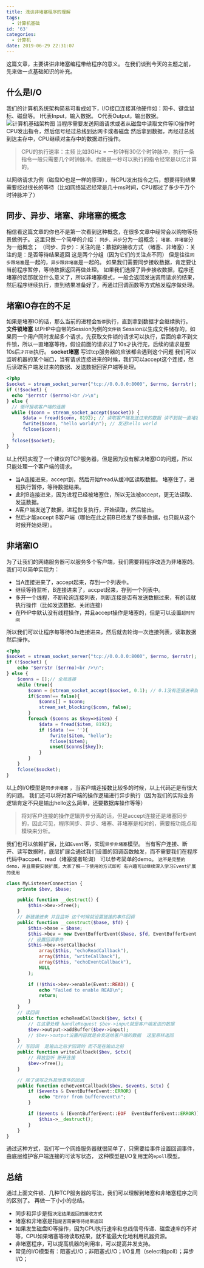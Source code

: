```yaml
---
title: 浅谈非堵塞程序的理解
tags:
  - 计算机基础
id: '63'
categories:
  - 计算机
date: 2019-06-29 22:31:07
---
```


这篇文章，主要讲讲非堵塞编程带给程序的意义。 在我们谈到今天的主题之前，先来做一点基础知识的补充。

## 什么是I/O

我们的计算机系统架构简易可看成如下，I/O接口连接其他硬件如：网卡、键盘鼠标、磁盘等。 I代表Input，输入数据。 O代表Output，输出数据。 ![计算机基础架构图](https://www.siammm.cn/wp-content/uploads/2019/06/3674cd0f72fc6b4f43522b703b9d3767.png) 当程序需要发送网络请求或者从磁盘中读取文件等IO操作时 CPU发出指令，然后信号经过总线到达网卡或者磁盘 然后拿到数据，再经过总线到达主存中，CPU继续对主存中的数据进行操作。

> CPU的执行速率：主频 比如3GHz = 一秒钟有30亿个时钟脉冲，执行一条指令一般只需要几个时钟脉冲。也就是一秒可以执行的指令经常是以亿计算的。

以网络请求为例（磁盘IO也是一样的原理），当CPU发出指令之后，想要得到结果需要经过很长的等待（比如网络延迟经常是几十ms时间，CPU都过了多少千万个时钟脉冲了）

## 同步、异步、堵塞、非堵塞的概念

相信看这篇文章的你也不是第一次看到这种概念，在很多文章中经常会以购物等场景做例子。 这里只做一个简单的介绍： `同步、异步`分为一组概念； `堵塞、非堵塞`分为一组概念； （同步、异步）：关注的是：数据的接收方式 （堵塞、非堵塞）：关注的是：是否等待结果返回 这是两个分组（因为它们的关注点不同） 但是往往`同步跟堵塞`是一起的，`异步跟非堵塞`是一起的。 如果我们需要同步接收数据，肯定要让当前程序暂停，等待数据返回再做处理。 如果我们选择了异步接收数据，程序还堵塞的话那就没什么意义了，所以非堵塞模式，一般会返回发送调用请求的结果，然后程序继续执行，直到结果准备好了，再通过回调函数等方式触发程序做处理。

## 堵塞IO存在的不足

如果是堵塞IO的话，那么当前的进程会`暂停`执行，直到拿到数据才会继续执行。 **文件锁堵塞** 以PHP中自带的Session为例的`文件锁` Session以生成文件储存的，如果同一个用户同时发起多个请求，先获取文件锁的请求可以执行，后面的拿不到文件锁，所以一直堵塞等待，假设前面的请求过了10s才执行完，后续的请求是要10s后`才开始`执行。 **socket堵塞** 写过tcp服务器的应该都会遇到这个问题 我们可以监听机器的某个端口，当有请求连接进来的时候，我们可以accept这个连接，然后读取客户端发过来的数据、发送数据回客户端等处理。

```php
<?php
$socket = stream_socket_server("tcp://0.0.0.0:8000", $errno, $errstr);
if (!$socket) {
  echo "$errstr ($errno)<br />\n";
} else {
  // 循环接收客户端的连接
  while ($conn = stream_socket_accept($socket)) {
      $data = fread($conn, 8192); // 读取客户端发送过来的数据 读不到就一直堵塞着
      fwrite($conn, "hello world\n"); // 发送hello world
      fclose($conn);
  }
  fclose($socket);
}
```

以上代码实现了一个建议的TCP服务器，但是因为没有解决堵塞IO的问题，所以只能处理一个客户端的请求。

*   当A连接进来，accept到，然后开始fread从缓冲区读取数据。 堵塞住了，进程执行暂停，等待数据结果。
*   此时B连接进来，因为进程已经被堵塞住，所以无法被accept，更无法读取、发送数据。
*   A客户端发送了数据，进程恢复执行，开始读取，然后输出。
*   然后才能accept B客户端（哪怕在此之前B已经发了很多数据，也只能从这个时候开始处理）。

## 非堵塞IO

为了让我们的网络服务器可以服务多个客户端，我们需要将程序改造为非堵塞的。 我们可以简单实现为：

*   当A连接进来了，accept起来，存到一个列表中。
*   继续等待监听，B连接进来了，accpet起来，存到一个列表中。
*   多开一个线程，不断轮询连接列表，判断连接是否有发送数据过来，有的话就执行操作（比如发送数据、关闭连接）
*   在PHP中默认没有线程操作，并且accept操作是堵塞的，但是可以设置`超时时间`

所以我们可以让程序每等待0.1s连接进来，然后就去轮询一次连接列表，读取数据然后操作。

```php
<?php
$socket = stream_socket_server("tcp://0.0.0.0:8000", $errno, $errstr);
if (!$socket) {
    echo "$errstr ($errno)<br />\n";
} else {
    $conns = [];// 全局连接
    while (true){
        $conn = @stream_socket_accept($socket, 0.1); // 0.1没有连接进来就不堵塞等待了 先检测有没有客户端发数据
        if($conn!== false){
            $conns[] = $conn;
            stream_set_blocking($conn, false);
        }
        foreach ($conns as $key=>$item) {
            $data = fread($item, 8192);
            if ($data !== ''){
                fwrite($item, "hello");
                fclose($item);
                unset($conns[$key]);
            }
        }
    }
    fclose($socket);
}
```

以上的I/O模型是`同步非堵塞` ，当客户端连接数比较多的时候，以上代码还是有很大的问题。 我们还可以将对客户端的操作逻辑进行异步执行（因为我们的实际业务逻辑肯定不只是输出hello这么简单，还要数据库操作等等）

> 将对客户连接的操作逻辑异步分离的话，但是accept连接还是堵塞同步的，因此可见，程序同步、异步、堵塞、非堵塞是相对的，需要按功能点和模块来分析。

我们也可以依赖扩展，比如`Event`等，实现`异步非堵塞`模型。 当有客户连接、断开、读写数据时，底层扩展会通过我们设置的回调函数触发，而不需要我们在程序代码中accpet、read（堵塞或者轮询） 可以参考简单的demo。 `这不是完整的demo，并且需要安装扩展，大家了解一下使用的方式即可 有兴趣可以继续深入学习Event扩展的使用`

```php
class MyListenerConnection {
    private $bev, $base;

    public function __destruct() {
        $this->bev->free();
    }
    // 新链接进来 并且监听 这个时候就设置链接的事件回调
    public function __construct($base, $fd) {
        $this->base = $base;
        $this->bev = new EventBufferEvent($base, $fd, EventBufferEvent::OPT_CLOSE_ON_FREE);
        // 设置回调事件
        $this->bev->setCallbacks(
            array($this, "echoReadCallback"),
            array($this, "writeCallback"),
            array($this, "echoEventCallback"),
            NULL
        );

        if (!$this->bev->enable(Event::READ)) {
            echo "Failed to enable READ\n";
            return;
        }
    }
    // 读回调
    public function echoReadCallback($bev, $ctx) {
        // 在这里处理 handleRequest $bev->input就是客户端发送的数据
        $bev->output->addBuffer($bev->input);
        // $bev->output设置内容就是会发送给客户端的数据  这里原样返回
    }
    // 写回调  是输出之后才回调的 而不是在输出之前 
    public function writeCallback($bev, $ctx){
        // 释放监听 断开连接
        $bev->free();
    }

    // 除了读写之外其他事件的回调
    public function echoEventCallback($bev, $events, $ctx) {
        if ($events & EventBufferEvent::ERROR) {
            echo "Error from bufferevent\n";
        }

        if ($events & (EventBufferEvent::EOF  EventBufferEvent::ERROR)) {
            $this->__destruct();
        }
    }
}
```

通过这种方式，我们写一个网络服务器就很简单了，只需要给事件设置回调事件，由底层维护客户端连接的可读写状态， 这种模型是I/O复用里的`epoll`模型。

## 总结

通过上面文件锁、几种TCP服务器的写法，我们可以理解到堵塞和非堵塞程序之间的区别了。 再做一下小小的总结。

*   同步和异步是指`决定结果返回的接收方式`
*   堵塞和非堵塞是指`是否需要等待结果返回`
*   如果发生磁盘IO等操作，因为CPU执行速率和总线信号传递、磁盘速率的不对等，CPU如果堵塞等待读取结果，就不能最大化地利用机器资源。
*   非堵塞程序，可以提高机器的利用率，可以提高并发支持。
*   常见的I/O模型有：阻塞式I/O；非阻塞式I/O；I/O复用（select和poll）；异步I/O；